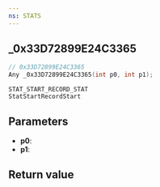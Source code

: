 ```yaml
---
ns: STATS
---
```

## _0x33D72899E24C3365

```c
// 0x33D72899E24C3365
Any _0x33D72899E24C3365(int p0, int p1);
```

```
STAT_START_RECORD_STAT
StatStartRecordStart
```

## Parameters
* **p0**: 
* **p1**: 

## Return value
